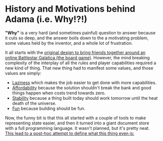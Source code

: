 # History and Motivations behind Adama (i.e. Why!?!)

**"Why"** is a very hard (and sometimes painful) question to answer because it cuts so deep, and the answer boils down to the a motivating problem, some values held by the inventor, and a whole lot of frustration.

It all starts with the [original design to bring friends together around an online Battlestar Galatica (the board game)](origins.md). However, the mind breaking complexity of the interplay of all the rules and player capabilities required a new kind of thing. That new thing had to manifest some values, and those values are simply:

* [Laziness](laziness.md) which makes the job easier to get done with more capabilities.
* [Affordability](./affordability.md) because the solution shouldn't break the bank and good things happen when costs trend towards zero.
* [Stability](stability.md) because a thing built today should work tomorrow until the heat death of the universe.
* [Fun](fun.md) because building should be fun.

Now, the funny bit is that this all started with a couple of tools to make representing state easier, and then it turned into a giant document store with a full programming language. It wasn't planned, but it's pretty neat. [This lead to a post-hoc attempt to define what this thing even is:](/what/post-hoc.md)
